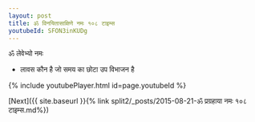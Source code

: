 ```yaml
---
layout: post
title: ॐ विनयितासाक्षिणे नमः १०८ टाइम्स
youtubeId: SFON3inKUDg
---
```

 
 
 ॐ लेवेभ्यो नमः  
 
 -  लावस कौन है जो समय का छोटा उप विभाजन है 
 
  
 
  
 
 
 
 
 
 


{% include youtubePlayer.html id=page.youtubeId %}
 
[Next]({{ site.baseurl }}{% link  split2/_posts/2015-08-21-ॐ प्रग्रहाया नमः १०८ टाइम्स.md%})
 
